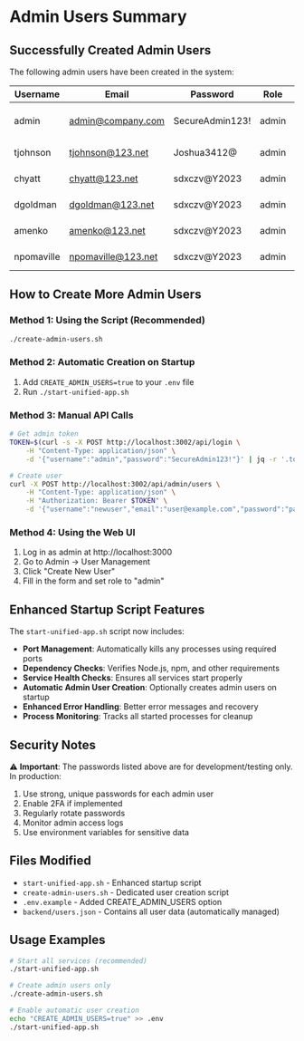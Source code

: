 # Admin Users Summary

## Successfully Created Admin Users

The following admin users have been created in the system:

| Username | Email | Password | Role | Status |
|----------|-------|----------|------|--------|
| admin | admin@company.com | SecureAdmin123! | admin | ✅ Original admin |
| tjohnson | tjohnson@123.net | Joshua3412@ | admin | ✅ Created |
| chyatt | chyatt@123.net | sdxczv@Y2023 | admin | ✅ Created |
| dgoldman | dgoldman@123.net | sdxczv@Y2023 | admin | ✅ Created |
| amenko | amenko@123.net | sdxczv@Y2023 | admin | ✅ Created |
| npomaville | npomaville@123.net | sdxczv@Y2023 | admin | ✅ Created |

## How to Create More Admin Users

### Method 1: Using the Script (Recommended)
```bash
./create-admin-users.sh
```

### Method 2: Automatic Creation on Startup
1. Add `CREATE_ADMIN_USERS=true` to your `.env` file
2. Run `./start-unified-app.sh`

### Method 3: Manual API Calls
```bash
# Get admin token
TOKEN=$(curl -s -X POST http://localhost:3002/api/login \
    -H "Content-Type: application/json" \
    -d '{"username":"admin","password":"SecureAdmin123!"}' | jq -r '.token')

# Create user
curl -X POST http://localhost:3002/api/admin/users \
    -H "Content-Type: application/json" \
    -H "Authorization: Bearer $TOKEN" \
    -d '{"username":"newuser","email":"user@example.com","password":"password123","role":"admin"}'
```

### Method 4: Using the Web UI
1. Log in as admin at http://localhost:3000
2. Go to Admin → User Management
3. Click "Create New User"
4. Fill in the form and set role to "admin"

## Enhanced Startup Script Features

The `start-unified-app.sh` script now includes:

- **Port Management**: Automatically kills any processes using required ports
- **Dependency Checks**: Verifies Node.js, npm, and other requirements
- **Service Health Checks**: Ensures all services start properly
- **Automatic Admin User Creation**: Optionally creates admin users on startup
- **Enhanced Error Handling**: Better error messages and recovery
- **Process Monitoring**: Tracks all started processes for cleanup

## Security Notes

⚠️ **Important**: The passwords listed above are for development/testing only. In production:

1. Use strong, unique passwords for each admin user
2. Enable 2FA if implemented
3. Regularly rotate passwords
4. Monitor admin access logs
5. Use environment variables for sensitive data

## Files Modified

- `start-unified-app.sh` - Enhanced startup script
- `create-admin-users.sh` - Dedicated user creation script
- `.env.example` - Added CREATE_ADMIN_USERS option
- `backend/users.json` - Contains all user data (automatically managed)

## Usage Examples

```bash
# Start all services (recommended)
./start-unified-app.sh

# Create admin users only
./create-admin-users.sh

# Enable automatic user creation
echo "CREATE_ADMIN_USERS=true" >> .env
./start-unified-app.sh
```
